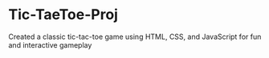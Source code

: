 # Tic-TaeToe-Proj
Created a classic tic-tac-toe game using HTML, CSS, and JavaScript for fun and interactive gameplay

